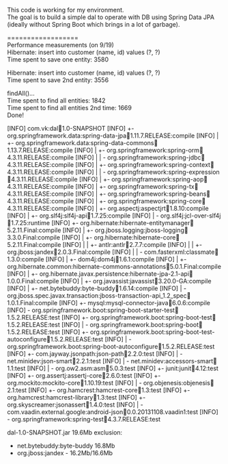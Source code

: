 This code is working for my environment.  
The goal is to build a simple dal to operate with DB using Spring Data JPA (ideally without Spring Boot which brings in a lot of garbage).  

==================  
Performance measurements (on 9/19)  
Hibernate: insert into customer (name, id) values (?, ?)  
Time spent to save one entity: 3580  

Hibernate: insert into customer (name, id) values (?, ?)  
Time spent to save 2nd entity: 3556  

findAll()...  
Time spent to find all entities: 1842  
Time spent to find all entities 2nd time: 1669  
Done!  



[INFO] com.vk:dal:jar:1.0-SNAPSHOT
[INFO] +- org.springframework.data:spring-data-jpa:jar:1.11.7.RELEASE:compile
[INFO] |  +- org.springframework.data:spring-data-commons:jar:1.13.7.RELEASE:compile
[INFO] |  +- org.springframework:spring-orm:jar:4.3.11.RELEASE:compile
[INFO] |  |  \- org.springframework:spring-jdbc:jar:4.3.11.RELEASE:compile
[INFO] |  +- org.springframework:spring-context:jar:4.3.11.RELEASE:compile
[INFO] |  |  \- org.springframework:spring-expression:jar:4.3.11.RELEASE:compile
[INFO] |  +- org.springframework:spring-aop:jar:4.3.11.RELEASE:compile
[INFO] |  +- org.springframework:spring-tx:jar:4.3.11.RELEASE:compile
[INFO] |  +- org.springframework:spring-beans:jar:4.3.11.RELEASE:compile
[INFO] |  +- org.springframework:spring-core:jar:4.3.11.RELEASE:compile
[INFO] |  +- org.aspectj:aspectjrt:jar:1.8.10:compile
[INFO] |  +- org.slf4j:slf4j-api:jar:1.7.25:compile
[INFO] |  \- org.slf4j:jcl-over-slf4j:jar:1.7.25:runtime
[INFO] +- org.hibernate:hibernate-entitymanager:jar:5.2.11.Final:compile
[INFO] |  +- org.jboss.logging:jboss-logging:jar:3.3.0.Final:compile
[INFO] |  +- org.hibernate:hibernate-core:jar:5.2.11.Final:compile
[INFO] |  |  +- antlr:antlr:jar:2.7.7:compile
[INFO] |  |  +- org.jboss:jandex:jar:2.0.3.Final:compile
[INFO] |  |  \- com.fasterxml:classmate:jar:1.3.0:compile
[INFO] |  +- dom4j:dom4j:jar:1.6.1:compile
[INFO] |  +- org.hibernate.common:hibernate-commons-annotations:jar:5.0.1.Final:compile
[INFO] |  +- org.hibernate.javax.persistence:hibernate-jpa-2.1-api:jar:1.0.0.Final:compile
[INFO] |  +- org.javassist:javassist:jar:3.20.0-GA:compile
[INFO] |  +- net.bytebuddy:byte-buddy:jar:1.6.14:compile
[INFO] |  \- org.jboss.spec.javax.transaction:jboss-transaction-api_1.2_spec:jar:1.0.1.Final:compile
[INFO] +- mysql:mysql-connector-java:jar:6.0.6:compile
[INFO] \- org.springframework.boot:spring-boot-starter-test:jar:1.5.2.RELEASE:test
[INFO]    +- org.springframework.boot:spring-boot-test:jar:1.5.2.RELEASE:test
[INFO]    |  \- org.springframework.boot:spring-boot:jar:1.5.2.RELEASE:test
[INFO]    +- org.springframework.boot:spring-boot-test-autoconfigure:jar:1.5.2.RELEASE:test
[INFO]    |  \- org.springframework.boot:spring-boot-autoconfigure:jar:1.5.2.RELEASE:test
[INFO]    +- com.jayway.jsonpath:json-path:jar:2.2.0:test
[INFO]    |  \- net.minidev:json-smart:jar:2.2.1:test
[INFO]    |     \- net.minidev:accessors-smart:jar:1.1:test
[INFO]    |        \- org.ow2.asm:asm:jar:5.0.3:test
[INFO]    +- junit:junit:jar:4.12:test
[INFO]    +- org.assertj:assertj-core:jar:2.6.0:test
[INFO]    +- org.mockito:mockito-core:jar:1.10.19:test
[INFO]    |  \- org.objenesis:objenesis:jar:2.1:test
[INFO]    +- org.hamcrest:hamcrest-core:jar:1.3:test
[INFO]    +- org.hamcrest:hamcrest-library:jar:1.3:test
[INFO]    +- org.skyscreamer:jsonassert:jar:1.4.0:test
[INFO]    |  \- com.vaadin.external.google:android-json:jar:0.0.20131108.vaadin1:test
[INFO]    \- org.springframework:spring-test:jar:4.3.7.RELEASE:test



dal-1.0-SNAPSHOT.jar 19.6Mb
exclusion: 
- net.bytebuddy:byte-buddy 16.8Mb
- org.jboss:jandex - 16.2Mb/16.6Mb